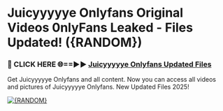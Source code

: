# Juicyyyyye Onlyfans Original Videos 0nlyFans Leaked - Files Updated! ({RANDOM})

<h3>🔴 CLICK HERE 🌐==►► <a href="https://betterlinks.top/A2PfLJ" rel="nofollow">Juicyyyyye Onlyfans Updated Files</a></h3>

Get Juicyyyyye Onlyfans and all content. Now you can access all videos and pictures of Juicyyyyye Onlyfans. New Updated Files 2025!

[![{RANDOM}](https://i.imgur.com/ppqm5kG.gif)](https://betterlinks.top/A2PfLJ)
